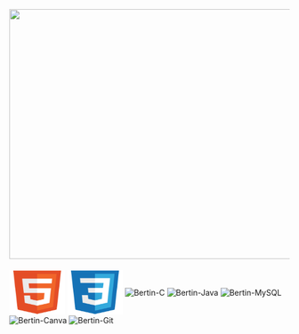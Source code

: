 <img height="450" width="800" src="/assets/cartão.png" >

 <div>
  <div style="display: inline"><br>
  <img align="center" alt="Bertin-HTML" height="80" width="100" src="https://raw.githubusercontent.com/devicons/devicon/master/icons/html5/html5-original.svg">
  <img align="center" alt="Bertin-CSS" height="80" width="100" src="https://raw.githubusercontent.com/devicons/devicon/master/icons/css3/css3-original.svg">
  <img align="center" alt="Bertin-C" height="80" width="100" src="https://cdn.jsdelivr.net/gh/devicons/devicon/icons/c/c-original.svg"/>
  <img align="center" alt="Bertin-Java" height="80" width="100" src="https://cdn.jsdelivr.net/gh/devicons/devicon/icons/java/java-original.svg"/>
  <img align="center" alt="Bertin-MySQL" height="100" width="100" src="https://cdn.jsdelivr.net/gh/devicons/devicon/icons/mysql/mysql-original-wordmark.svg"/>
  <img align="center" alt="Bertin-Canva" height="100" width="100" src="https://cdn.jsdelivr.net/gh/devicons/devicon/icons/git/git-original.svg" />  
  <img align="center" alt="Bertin-Git" height="100" width="100" src="https://cdn.jsdelivr.net/gh/devicons/devicon/icons/canva/canva-original.svg"/> 
</div>

